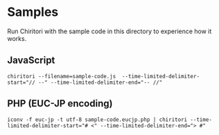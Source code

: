 # Samples

Run Chiritori with the sample code in this directory to experience how it works.

## JavaScript

```
chiritori --filename=sample-code.js  --time-limited-delimiter-start="// --" --time-limited-delimiter-end="-- //"
```

## PHP (EUC-JP encoding)

```
iconv -f euc-jp -t utf-8 sample-code.eucjp.php | chiritori --time-limited-delimiter-start="# <" --time-limited-delimiter-end="> #"
```